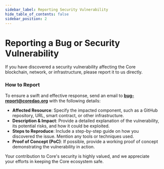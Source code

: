 ```yaml
---
sidebar_label: Reporting Security Vulnerability
hide_table_of_contents: false
sidebar_position: 2
---
```


# Reporting a Bug or Security Vulnerability

If you have discovered a security vulnerability affecting the Core blockchain, network, or infrastructure, please report it to us directly.

### How to Report

To ensure a swift and effective response, send an email to **[bug-report@coredao.org](mailto:bug-report@coredao.org)** with the following details:

- **Affected Resource**: Specify the impacted component, such as a GitHub repository, URL, smart contract, or other infrastructure.
- **Description & Impact**: Provide a detailed explanation of the vulnerability, its potential risks, and how it could be exploited.
- **Steps to Reproduce**: Include a step-by-step guide on how you discovered the issue. Mention any tools or techniques used.
- **Proof of Concept (PoC)**: If possible, provide a working proof of concept demonstrating the vulnerability in action.

Your contribution to Core's security is highly valued, and we appreciate your efforts in keeping the Core ecosystem safe.
